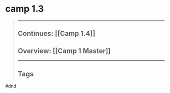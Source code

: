 # camp 1.3

> ______________________________________________________________________
>
> ## Continues: \[[Camp 1.4]\]
>
> ## Overview: \[[Camp 1 Master]\]
>
> ______________________________________________________________________
>
> ## Tags

 #dnd
